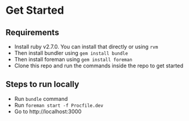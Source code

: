 # Get Started

## Requirements
* Install ruby v2.7.0. You can install that directly or using `rvm`
* Then install bundler using `gem install bundle`
* Then install foreman using `gem install foreman`
* Clone this repo and run the commands inside the repo to get started

## Steps to run locally
* Run `bundle` command
* Run `foreman start -f Procfile.dev`
* Go to http://localhost:3000
